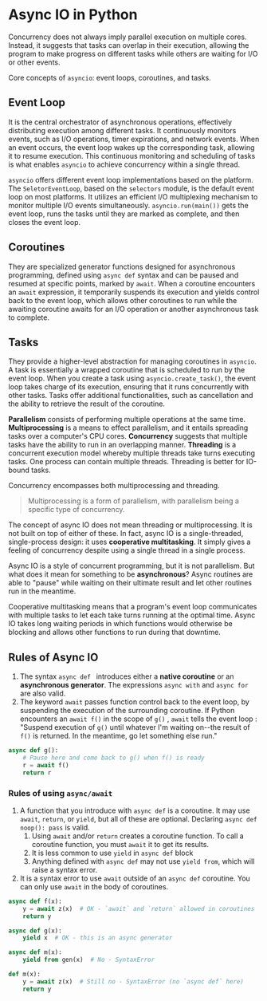 # Async IO in Python
Concurrency does not always imply parallel execution on multiple cores. Instead, it suggests that tasks can overlap in their execution, allowing the program to make progress on different tasks while others are waiting for I/O or other events.

Core concepts of `asyncio`: event loops, coroutines, and tasks.

## Event Loop
It is the central orchestrator of asynchronous operations, effectively distributing execution among different tasks. It continuously monitors events, such as I/O operations, timer expirations, and network events. When an event occurs, the event loop wakes up the corresponding task, allowing it to resume execution. This continuous monitoring and scheduling of tasks is what enables `asyncio` to achieve concurrency within a single thread.

`asyncio` offers different event loop implementations based on the platform. The `SeletorEventLoop`, based on the `selectors` module, is the default event loop on most platforms. It utilizes an efficient I/O multiplexing mechanism to monitor multiple I/O events simultaneously.  `asyncio.run(main())` gets the event loop, runs the tasks until they are marked as complete, and then closes the event loop.

## Coroutines
They are specialized generator functions designed for asynchronous programming, defined using `async def` syntax and can be paused and resumed at specific points, marked by `await`. When a coroutine encounters an `await` expression, it temporarily suspends its execution and yields control back to the event loop, which allows other coroutines to run while the awaiting coroutine awaits for an I/O operation or another asynchronous task to complete.

## Tasks
They provide a higher-level abstraction for managing coroutines in `asyncio`. A task is essentially a wrapped coroutine that is scheduled to run by the event loop. When you create a task using `asyncio.create_task()`, the event loop takes charge of its execution, ensuring that it runs concurrently with other tasks. Tasks offer additional functionalities, such as cancellation and the ability to retrieve the result of the coroutine.

**Parallelism** consists of performing multiple operations at the same time. **Multiprocessing** is a means to effect parallelism, and it entails spreading tasks over a computer's CPU cores. **Concurrency** suggests that multiple tasks have the ability to run in an overlapping manner. **Threading** is a concurrent execution model whereby multiple threads take turns executing tasks. One process can contain multiple threads. Threading is better for IO-bound tasks.

Concurrency encompasses both multiprocessing and threading.
> Multiprocessing is a form of parallelism, with parallelism being a specific type of concurrency.

The concept of async IO does not mean threading or multiprocessing. It is not built on top of either of these. In fact, async IO  is a single-threaded, single-process design: it uses **cooperative multitasking**. It simply gives a feeling of concurrency despite using a single thread in a single process.

Async IO is a style of concurrent programming, but it is not parallelism. But what does it mean for something to be **asynchronous**? Async routines are able to "pause" while waiting on their ultimate result and let other routines run in the meantime.

Cooperative multitasking means that a program's event loop communicates with multiple tasks to let each take turns running at the optimal time. Async IO takes long waiting periods in which functions would otherwise be blocking and allows other functions to run during that downtime.


## Rules of Async IO
1. The syntax `async def ` introduces either a **native coroutine** or an **asynchronous generator**. The expressions `async with` and `async for` are also valid.
2. The keyword `await` passes function control back to the event loop, by suspending the execution of the surrounding coroutine. If Python encounters an `await f()` in the scope of `g()` , `await` tells the event loop : "Suspend execution of `g()` until  whatever I'm waiting on--the result of `f()` is returned. In the meantime, go let something else run."

```py
async def g():
    # Pause here and come back to g() when f() is ready
    r = await f()
    return r
```


### Rules of using `async/await`

1. A function that you introduce with `async def` is a coroutine. It may use `await`, `return`, or `yield`, but all of these are optional. Declaring `async def noop(): pass` is valid.
	1. Using `await` and/or `return` creates a coroutine function. To call a coroutine function, you must `await` it to get its results.
	2. It is less common to use `yield` in `async def` block
	3. Anything defined with `async def` may not use `yield from`, which will raise a syntax error.
2. It is a syntax error to use `await` outside of an `async def` coroutine. You can only use `await` in the body of coroutines.

```py
async def f(x):
    y = await z(x)  # OK - `await` and `return` allowed in coroutines
    return y

async def g(x):
    yield x  # OK - this is an async generator

async def m(x):
    yield from gen(x)  # No - SyntaxError

def m(x):
    y = await z(x)  # Still no - SyntaxError (no `async def` here)
    return y

```
